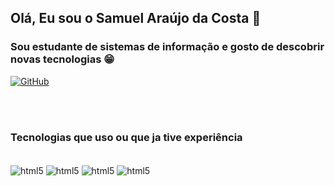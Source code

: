
## Olá, Eu sou o Samuel Araújo da Costa  🤚 

### Sou estudante de sistemas de informação e gosto de descobrir novas tecnologias 😁



[![GitHub](https://img.shields.io/badge/GitHub-100000?style=for-the-badge&logo=github&logoColor=white)](https://github.com/Ayo-Oficial)


<br/>
<br/>


### Tecnologias que uso ou que ja tive experiência

<div style="display:inline"><br/>

   <img src="https://img.shields.io/badge/Python-14354C?style=for-the-badge&logo=python&logoColor=white" alt="html5"  align ="center">
   <img src="https://img.shields.io/badge/HTML5-E34F26?style=for-the-badge&logo=html5&logoColor=white" alt="html5"  align ="center">
   <img src="https://img.shields.io/badge/CSS3-1572B6?style=for-the-badge&logo=css3&logoColor=white" alt="html5"  align ="center">
   <img src="https://img.shields.io/badge/Lua-2C2D72?style=for-the-badge&logo=lua&logoColor=white" alt="html5"  align ="center">

</div>

